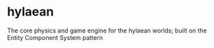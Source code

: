 # hylaean
The core physics and game engine for the hylaean worlds; built on the Entity Component System pattern
